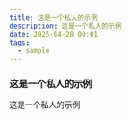 ```yaml
---
title: 这是一个私人的示例
description: 这是一个私人的示例
date: 2025-04-28 00:01
tags:
  - sample
---
```


### 这是一个私人的示例

这是一个私人的示例

<Playground />